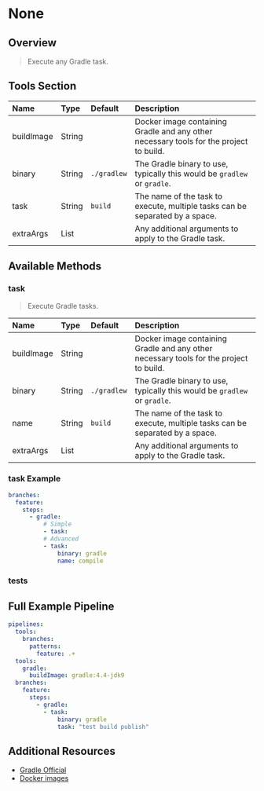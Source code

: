 # None

## Overview

> Execute any Gradle task.

## Tools Section

| Name       | Type   | Default     | Description                                                                            |
|:-----------|:-------|:------------|:---------------------------------------------------------------------------------------|
| buildImage | String |             | Docker image containing Gradle and any other necessary tools for the project to build. |
| binary     | String | `./gradlew` | The Gradle binary to use, typically this would be `gradlew` or `gradle`.               |
| task       | String | `build`     | The name of the task to execute, multiple tasks can be separated by a space.           |
| extraArgs  | List   |             | Any additional arguments to apply to the Gradle task.                                  |

## Available Methods

### task

> Execute Gradle tasks.

| Name       | Type   | Default     | Description                                                                            |
|:-----------|:-------|:------------|:---------------------------------------------------------------------------------------|
| buildImage | String |             | Docker image containing Gradle and any other necessary tools for the project to build. |
| binary     | String | `./gradlew` | The Gradle binary to use, typically this would be `gradlew` or `gradle`.               |
| name       | String | `build`     | The name of the task to execute, multiple tasks can be separated by a space.           |
| extraArgs  | List   |             | Any additional arguments to apply to the Gradle task.                                  |

### task Example

```yaml
branches:
  feature:
    steps:
      - gradle:
          # Simple
          - task:
          # Advanced
          - task:
              binary: gradle
              name: compile
```

### tests

## Full Example Pipeline

```yaml
pipelines:
  tools:
    branches:
      patterns:
        feature: .+
  tools:
    gradle:
      buildImage: gradle:4.4-jdk9
  branches:
    feature:
      steps:
        - gradle:
          - task:
              binary: gradle
              task: "test build publish"
```

## Additional Resources

* [Gradle Official](https://gradle.org)
* [Docker images](https://hub.docker.com/_/gradle/)